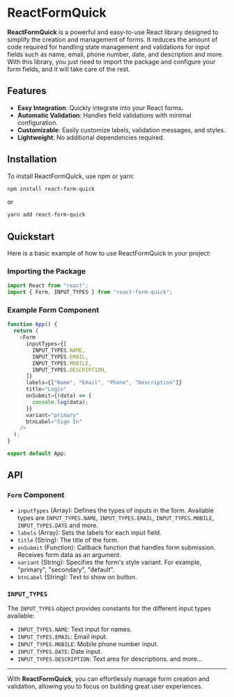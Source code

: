 # ReactFormQuick

**ReactFormQuick** is a powerful and easy-to-use React library designed to simplify the creation and management of forms. It reduces the amount of code required for handling state management and validations for input fields such as name, email, phone number, date, and description and more. With this library, you just need to import the package and configure your form fields, and it will take care of the rest.

## Features

- **Easy Integration**: Quickly integrate into your React forms.
- **Automatic Validation**: Handles field validations with minimal configuration.
- **Customizable**: Easily customize labels, validation messages, and styles.
- **Lightweight**: No additional dependencies required.

## Installation

To install ReactFormQuick, use npm or yarn:

```bash
npm install react-form-quick
```

or

```bash
yarn add react-form-quick
```

## Quickstart

Here is a basic example of how to use ReactFormQuick in your project:

### Importing the Package

```javascript
import React from "react";
import { Form, INPUT_TYPES } from "react-form-quick";
```

### Example Form Component

```javascript
function App() {
  return (
    <Form
      inputTypes={[
        INPUT_TYPES.NAME,
        INPUT_TYPES.EMAIL,
        INPUT_TYPES.MOBILE,
        INPUT_TYPES.DESCRIPTION,
      ]}
      labels={["Name", "Email", "Phone", "Description"]}
      title="Login"
      onSubmit={(data) => {
        console.log(data);
      }}
      variant="primary"
      btnLabel="Sign In"
    />
  );
}

export default App;
```

## API

### `Form` Component

- `inputTypes` (Array): Defines the types of inputs in the form. Available types are `INPUT_TYPES.NAME`, `INPUT_TYPES.EMAIL`, `INPUT_TYPES.MOBILE`, `INPUT_TYPES.DATE` and more.
- `labels` (Array): Sets the labels for each input field.
- `title` (String): The title of the form.
- `onSubmit` (Function): Callback function that handles form submission. Receives form data as an argument.
- `variant` (String): Specifies the form's style variant. For example, "primary", "secondary", "default".
- `btnLabel` (String): Text to show on button.

### `INPUT_TYPES`

The `INPUT_TYPES` object provides constants for the different input types available:

- `INPUT_TYPES.NAME`: Text input for names.
- `INPUT_TYPES.EMAIL`: Email input.
- `INPUT_TYPES.MOBILE`: Mobile phone number input.
- `INPUT_TYPES.DATE`: Date input.
- `INPUT_TYPES.DESCRIPTION`: Text area for descriptions.
  and more...

---

With **ReactFormQuick**, you can effortlessly manage form creation and validation, allowing you to focus on building great user experiences.
